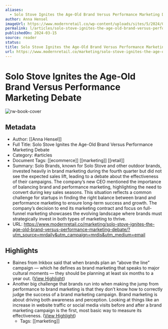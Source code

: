 ```yaml
---
aliases:
  - Solo Stove Ignites the Age-Old Brand Versus Performance Marketing Debate
author: Anna Hensel
imageUrl: https://www.modernretail.co/wp-content/uploads/sites/5/2024/03/MR-crystal-scale.jpg
permalink: l/articles/solo-stove-ignites-the-age-old-brand-versus-performance-marketing-debate
publishedOn: 2024-03-15
source: reader
status: 
title: Solo Stove Ignites the Age-Old Brand Versus Performance Marketing Debate
url: https://www.modernretail.co/marketing/solo-stove-ignites-the-age-old-brand-versus-performance-marketing-debate/?utm_source=mrdaily&utm_campaign=mrdis&utm_medium=email
---
```

# Solo Stove Ignites the Age-Old Brand Versus Performance Marketing Debate

![rw-book-cover](https://www.modernretail.co/wp-content/uploads/sites/5/2024/03/MR-crystal-scale.jpg)

## Metadata

- Author: [[Anna Hensel]]
- Full Title: Solo Stove Ignites the Age-Old Brand Versus Performance Marketing Debate
- Category: #articles
- Document Tags: [[ecommerce]] [[marketing]] [[retail]]
- Summary: Solo Brands, known for Solo Stove and other outdoor brands, invested heavily in brand marketing during the fourth quarter but did not see the expected sales lift, leading to a debate about the effectiveness of their campaigns. The company’s new CEO mentioned the importance of balancing brand and performance marketing, highlighting the need to convert during key sales seasons. This situation reflects a common challenge for startups in finding the right balance between brand and performance marketing to ensure long-term success and growth. The company’s decision to end its marketing contract and focus on full-funnel marketing showcases the evolving landscape where brands must strategically invest in both types of marketing to thrive.
- URL: https://www.modernretail.co/marketing/solo-stove-ignites-the-age-old-brand-versus-performance-marketing-debate/?utm_source=mrdaily&utm_campaign=mrdis&utm_medium=email

## Highlights

- Baines from Inkbox said that when brands plan an “above the line” campaign — which he defines as brand marketing that speaks to major cultural moments — they should be planning at least six months to a year out. ([View Highlight](https://read.readwise.io/read/01j1pqqgmevavdmdykkdakqvar))
- Another big challenge that brands run into when making the jump from performance to brand marketing is that they don’t know how to correctly judge the success of a brand marketing campaign. Brand marketing is about driving both awareness and perception. Looking at things like an increase in website traffic or social media visits before and after a brand marketing campaign is the first, most basic way to measure its effectiveness. ([View Highlight](https://read.readwise.io/read/01j1pqr6wz1q99wxx2qagsewm3))
    - Tags: [[marketing]]
